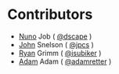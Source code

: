 # Contributors

* [Nuno][1] Job     ( [@dscape][5] )
* [John][2] Snelson ( [@jpcs][6] )
* [Ryan][3] Grimm   ( [@isubiker][7] )
* [Adam][4] Adam    ( [@adamretter][8] )

[1]: http://github.com/dscape
[2]: http://github.com/jpcs
[3]: http://github.com/isubiker
[4]: https://github.com/adamretter
[5]: http://twitter.com/dscape
[6]: http://twitter.com/jpcs
[7]: http://twitter.com/isubiker
[8]: http://twitter.com/adamretter
